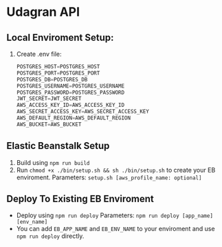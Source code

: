 # Udagran API

## Local Enviroment Setup:
1. Create .env file:
   ```Go
   POSTGRES_HOST=POSTGRES_HOST
   POSTGRES_PORT=POSTGRES_PORT
   POSTGRES_DB=POSTGRES_DB
   POSTGRES_USERNAME=POSTGRES_USERNAME
   POSTGRES_PASSWORD=POSTGRES_PASSWORD
   JWT_SECRET=JWT_SECRET
   AWS_ACCESS_KEY_ID=AWS_ACCESS_KEY_ID
   AWS_SECRET_ACCESS_KEY=AWS_SECRET_ACCESS_KEY
   AWS_DEFAULT_REGION=AWS_DEFAULT_REGION
   AWS_BUCKET=AWS_BUCKET
   ```
## Elastic Beanstalk Setup
1. Build using `npm run build`
2. Run `chmod +x ./bin/setup.sh && sh ./bin/setup.sh` to create your EB enviroment. Parameters: `setup.sh [aws_profile_name: optional]`

## Deploy To Existing EB Enviroment
- Deploy using `npm run deploy` Parameters: `npm run deploy [app_name] [env_name]`
- You can add `EB_APP_NAME` and `EB_ENV_NAME` to your enviroment and use `npm run deploy` directly.